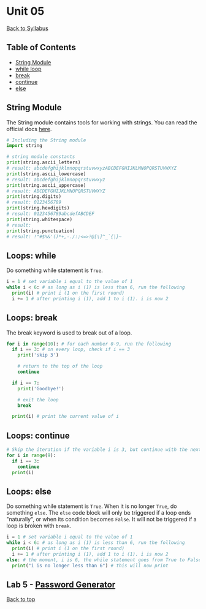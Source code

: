 # <a id="top"></a>Unit 05

[Back to Syllabus](../README.md)

## Table of Contents

- [String Module](#string)
- [while loop](#while)
- [break](#break)
- [continue](#continue)
- [else](#else)

## <a id="string"></a>String Module

The String module contains tools for working with strings. You can read the official docs [here](https://docs.python.org/3/library/string.html).

```python
# Including the String module
import string

# string module constants
print(string.ascii_letters)
# result: abcdefghijklmnopqrstuvwxyzABCDEFGHIJKLMNOPQRSTUVWXYZ
print(string.ascii_lowercase)
# result: abcdefghijklmnopqrstuvwxyz
print(string.ascii_uppercase)
# result: ABCDEFGHIJKLMNOPQRSTUVWXYZ
print(string.digits)
# result: 0123456789
print(string.hexdigits)
# result: 0123456789abcdefABCDEF
print(string.whitespace)
# result:
print(string.punctuation)
# result: !"#$%&'()*+,-./:;<=>?@[\]^_`{|}~
```

## <a id="while"></a>Loops: while

Do something while statement is `True`.

```python
i = 1 # set variable i equal to the value of 1
while i < 6: # as long as i (1) is less than 6, run the following
  print(i) # print i (1 on the first round)
  i += 1 # after printing i (1), add 1 to i (1). i is now 2
```

## <a id="break"></a>Loops: break

The break keyword is used to break out of a loop.

```python
for i in range(10): # for each number 0-9, run the following
  if i == 3: # on every loop, check if i == 3
    print('skip 3')

    # return to the top of the loop
    continue

  if i == 7:
    print('Goodbye!')

    # exit the loop
    break

  print(i) # print the current value of i
```

## <a id="continue"></a>Loops: continue

```python
# Skip the iteration if the variable i is 3, but continue with the next iteration:
for i in range(9):
  if i == 3:
    continue
  print(i)
```

## <a id="else"></a>Loops: else

Do something while statement is `True`. When it is no longer `True`, do something `else`. The `else` code block will only be triggered if a loop ends "naturally", or when its condition becomes `False`. It will not be triggered if a loop is broken with `break`.

```python
i = 1 # set variable i equal to the value of 1
while i < 6: # as long as i (1) is less than 6, run the following
  print(i) # print i (1 on the first round)
  i += 1 # after printing i (1), add 1 to i (1). i is now 2
else: # the moment, i is 6, the while statement goes from True to False
  print("i is no longer less than 6") # this will now print
```

## Lab 5 - [Password Generator](https://github.com/PdxCodeGuild/IntroToProgramming/blob/master/labs/lab08-password_generator.md)

[Back to top](#top)
